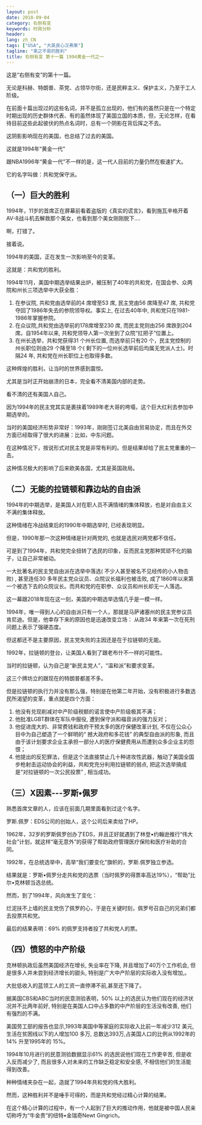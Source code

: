 ```yaml
---
layout: post
date: 2018-09-04
category: 右侧有变
keywords: 时政分析
header:
lang: zh_CN 
tags: ["USA", "大英良心汉弗莱"]
tagline: "来之不易的胜利"
title: 右侧有变 第十一篇 1994黄金一代之一 
---
```


这是“右侧有变”的第十一篇。

无论是科赫、特朗普、茶党、占领华尔街，还是民粹主义、保护主义，乃至于工人阶级。

在前面十篇出现过的这些名词，并不是孤立出现的，他们有的虽然只是在一个特定时期出现的历史群体代表、有的虽然体现了美国立国的本质，但，无论怎样，在看待目前这些此起彼伏的热点名词时，总有一个阴影在背后挥之不去。

这阴影影响现在的美国，也总结了过去的美国。

这就是1994年“黄金一代”

跟NBA1996年“黄金一代”不一样的是，这一代人目前的力量仍然在极速扩大。

它的名字叫做：共和党保守派。

## （一）巨大的胜利

1994年，11岁的首席正在屏幕前看着盗版的《真实的谎言》，看到施瓦辛格开着AV-8战斗机去解救那个美女，也看到那个美女刚刚脱下….

啊，打错了。

接着说。

1994年的美国，正在发生一次影响至今的变革。

这就是：共和党的胜利。

1994年11月，美国中期选举结果出炉，被压制了40年的共和党，在国会参、众两院和州长三项选举中大获全胜：

1. 在参议院, 共和党由选举前的4 席增至53 席, 民主党由56 席降至47 席, 共和党夺回了1986年失去的参院领导权。事实上, 在过去40年中, 共和党只在1981-1986年掌握参院。
2. 在众议院,共和党由选举前的178席增至230 席, 而民主党则由256 席跌到204 席。自1954年以来, 共和党领导人第一次坐到了众院“扛把子”位置上。
3. 在州长选举，共和党获得31 个州长位置, 而选举前只有20 个，民主党控制的州长职位则由29 个降至18 个( 剩下的一位州长选举前后均属无党派人士)。时隔24 年, 共和党在州长职位上也取得多数。

这种辉煌的胜利，让当时的世界感到震惊。

尤其是当时正开始崩溃的日本，完全看不清美国内部的走势。

看不清的还有美国人自己。

因为1994年的民主党其实是裹挟着1989年老大哥的垮塌，这个巨大红利去参加中期选举的。

当时的美国经济形势非常好：1993年，刚刚签订北美自由贸易协定，而且在外交方面已经取得了很大的进展：比如，中东问题。

在这种情况下，按说形式对民主党是非常有利的。但是结果却给了民主党重重的一击。

这种情况极大的影响了后来欧美各国，尤其是英国政局。

## （二）无能的拉链顿和靠边站的自由派

1994年的中期选举，是美国人对在职人员不满情绪的集体释放，也是对自由主义不满的集体释放。

这种情绪在冷战结束后的1990年中期选举时, 已经表现明显。

但是，1990年那一次这种情绪是针对两党的, 也就是选民对两党都不信任。

可是到了1994年，共和党完全扭转了选民的印象，反而民主党那种冥顽不化的脑子，让自己非常被动。

一大批著名的民主党自由派在选举中落选( 不少人甚至被名不见经传的小人物击败) , 甚至连任30 多年民主党众议员、众院议长福利也被击败, 成了1860年以来第一个被选下去的众院议长。而共和党的在职参、众议员和州长却无一人落选。

这一幕跟2018年现在这一刻，美国的中期选举选情几乎是一模一样。

1994年，唯一得到人心的自由派只有一个人，那就是马萨诸塞州的民主党参议员肯尼迪。但是，他幸存下来的原因也是迅速改变立场： 从政34 年来第一次在死刑问题上表示了强硬态度。

但这都还不是主要原因，民主党失败的主因还是在于拉链顿的无能。

1992年，拉链顿的登台，让美国人看到了跟老布什不一样的可能性。

当时的拉链顿，认为自己是“新民主党人”，“温和派”和要求变革。

这三个牌坊立的跟现在的特朗普都差不多。

但是拉链顿的执行力并没有那么强，特别是在他第二年开始，没有积极进行多数选民所渴望的变革，重点就是四个方面：

1. 他没有兑现削减对中产阶级税额的诺言使中产阶级极其不满；
2. 他批准LGBT群体在军队中服役, 遭到保守派和福音派的强力反对；
3. 他促进庞大的、非常费钱和政府干预太多的医疗保健改革计划, 不仅在公众心目中为自己塑造了一个鲜明的“ 撼大政府和多花钱” 的典型自由派的形象, 而且由于该计划要求企业主承担一部分人的医疗保健费用从而遭到众多企业主的怨恨；
4. 他提出的反犯罪法，但是这个法直接禁止几十种进攻性武器，触动了美国全国步枪射击运动协会的利益，共和党充分利用拉链顿的弱点, 把这次选举搞成是“对拉链顿的一次公民投票” , 相当成功。

## （三）X因素---罗斯•佩罗

熟悉首席文章的人，应该在前面几期里面看到过这个名字。

罗斯.佩罗：EDS公司的创始人，这个公司后来卖给了HP。

1962年，32岁的罗斯佩罗创办了EDS，并且正好就遇到了林登•约翰逊推行“伟大社会”计划，就这样“毫无意外”的获得了帮助政府管理医疗保险和医疗补助的合同。

1992年，在总统选举中，高举“我们要变化”旗帜的，罗斯.佩罗独立参选。

结果就是：罗斯•佩罗分走共和党的选票（当时佩罗的得票率高达19%），“帮助”比尔•克林顿当选总统。

然而，到了1994年，风向发生了变化：

烂泥扶不上墙的民主党伤了佩罗的心，于是在关键时刻，佩罗号召自己的兄弟们都去投票共和党。

最后的结果表明：69% 的佩罗支持者投了共和党人的票。

## （四）愤怒的中产阶级

克林顿执政后虽然美国经济在增长, 失业率在下降, 并且增加了40万个工作机会, 但是很多人并未尝到经济增长的甜头, 特别是广大中产阶层的实际收入没有增加,。

大批低收入的蓝领工人的工资一直停滞不前,甚至还下降了。

据美国CBS和ABC当时的民意测验表明，50% 以上的选民认为他们现在的经济状况并不比两年前好, 特别是在美国人口中占多数的中产阶层的生活没有改善, 他们有强烈的不满。

美国劳工部的报告也显示,1993年美国中等家庭的实际收入比前一年减少312 美元, 生活在贫困线以下的人增加100 多万, 总数达393万,占美国人口的比例从1992年的 14% 升至1995年的 15%。

1994年10月进行的民意测验数据显示61% 的选民说他们现在工作更辛苦, 但是收入反而减少了, 而且很多人对未来的工作缺乏稳定和安全感, 不相信他们的生活能得到改善。

种种情绪夹杂在一起，造就了1994年共和党的伟大胜利。

然而，这种胜利并不是唾手可得的，而是共和党经过精心计算的结果。

在这个精心计算的过程中，有一个人起到了巨大的推动作用，他就是被中国人民亲切称呼为“牛金贵”的纽特•金瑞奇Newt Gingrich。

